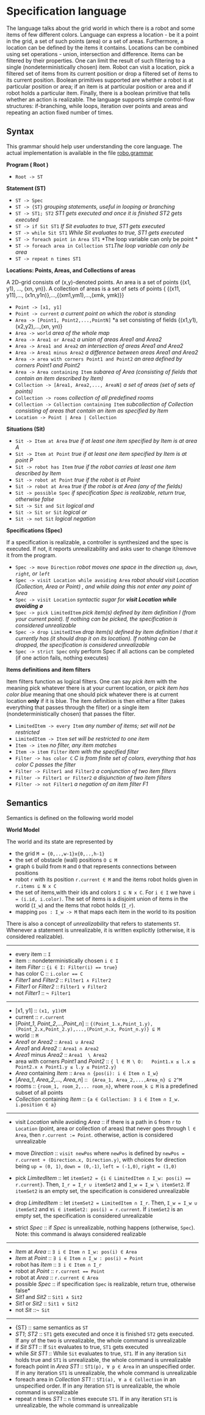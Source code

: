 # Specification language
The language talks about the grid world in which there is a robot and some items of few different colors. Language can express a location - be it a point in the grid, a set of such points (area) or a set of areas. Furthermore, a location can be defined by the items it contains. Locations can be combined using set operations - union, intersection and difference. Items can be filtered by their properties. One can limit the result of such filtering to a single (nondeterministically chosen) item. Robot can visit a location, pick a filtered set of items from its current position or drop a filtered set of items to its current position. Boolean primitives supported are whether a robot is at particular position or area; if an item is at particular position or area and if robot holds a particular item. Finally, there is a boolean primitive that tells whether an action is realizable.
The language supports simple control-flow structures: if-branching, while loops, iteration over points and areas and repeating an action fixed number of times.



## Syntax
This grammar should help user understanding the core language. The actual implementation is available in the file [robo.grammar](https://gitlab.mpi-sws.org/gavran/sempre-interactive/blob/master/interactive/robo.grammar)
 
 **Program ( Root )**

   - `Root -> ST`




**Statement (ST)**
 
 - `ST -> Spec`
 - `ST -> {ST}` *grouping statements, useful in looping or branching*
 - `ST -> ST1; ST2` *ST1 gets executed and once it is finished ST2 gets executed*
 - `ST -> if Sit ST1`  *If Sit evaluates to true, ST1 gets executed*
 - `ST -> while Sit ST1`  *While Sit evaluates to true, ST1 gets executed*
 - `ST -> foreach point in Area ST1` *The loop variable can only be point *
 - `ST -> foreach area in Collection ST1`*The loop variable can only be area*
 - `ST -> repeat n times ST1`


**Locations: Points, Areas, and Collections of areas**

A 2D-grid consists of (x,y)-denoted points. An area is a set of points {(x1, y1), ..., (xn, yn)}. A collection of areas is a set of sets of points { {(x11, y11),..., (x1n,y1n)},...,{(xm1,ym1),...,(xmk, ymk)}}

  - `Point -> [x1, y1]`
  - `Point -> current` *a current point on which the robot is standing*
  - `Area -> [Point1, Point2,...,PointN]` *a set consisting of fields {(x1,y1),(x2,y2),...,(xn, yn)}
  - `Area -> world` *area of the whole map*
  - `Area -> Area1 or Area2` *a union of areas Area1 and Area2*
  - `Area -> Area1 and Area2` *an intersection of areas Area1 and Area2*
  - `Area -> Area1 minus Area2` *a difference between areas Area1 and Area2*
  - `Area -> area with corners Point1 and Point2` *an area defined by corners Point1 and Point2*
  - `Area -> Area containing Item` *subarea of Area (consisting of fields that contain an item described by Item)*
  - `Collection -> [Area1, Area2,..., AreaN]` *a set of areas (set of sets of points)*
  - `Collection -> rooms` *collection of all predefined rooms*
  - `Collection -> Collection containing Item` *subcollection of Collection consisting of areas that contain an item as specified by Item*
  - `Location -> Point | Area | Collection`


**Situations (Sit)**

 
 - `Sit -> Item at Area` *true if at least one item specified by Item is at area A*
 - `Sit -> Item at Point` *true if at least one item specified by Item is at point P*
 - `Sit -> robot has Item` *true if the robot carries at least one item described by Item*
 - `Sit -> robot at Point` *true if the robot is at Point*
 - `Sit -> robot at Area` *true if the robot is at Area (any of the fields)*
 - `Sit -> possible Spec`  *if specification Spec is realizable, return true, otherwise false*
 - `Sit -> Sit and Sit` *logical and*
 - `Sit -> Sit or Sit` *logical or*
 - `Sit -> not Sit` *logical negation*

**Specifications (Spec)**


If a specification is realizable, a controller is synthesized and the spec is executed. If not, it reports unrealizability and asks user to change it/remove it from the program. 
 
  - `Spec -> move Direction` *robot moves one space in the direction `up`, `down`, `right`, or `left`*
  - `Spec -> visit Location while avoiding Area`  *robot should visit Location (Collection, Area or Point) , and while doing this not enter any point of Area* 
  - `Spec -> visit Location`  *syntactic sugar for __visit Location while avoiding $`\emptyset`$__* 
  - `Spec -> pick LimitedItem` *pick item(s) defined by item definition I (from your current point). If nothing can be picked, the specification is considered unrealizable*
  - `Spec -> drop LimitedItem` *drop item(s) defined by item definition I that it currently has (it should drop it on its location). If nothing can be dropped, the specification is considered unrealizable*
  - `Spec -> strict Spec` only perform Spec if all actions can be completed (if one action fails, nothing executes)

**Items definitions and item filters**

Item filters function as logical filters. One can say _pick item_ with the meaning pick whatever there is at your current location, or _pick item has color blue_ meaning that one should pick whatever there is at current location **only** if it is blue. The item definition is then either a filter (takes everything that passes through the filter) or a single item (nondeterministically chosen) that passes the filter.

  - `LimitedItem -> every Item` _any number of items; set will not be restricted_
  - `LimitedItem -> Item` _set will be restricted to one item_
  - `Item -> item` _no filter, any item matches_
  - `Item -> item Filter` _item with the specified filter_
  - `Filter -> has color C` _C is from finite set of colors, everything that has color C passes the filter_
  - `Filter -> Filter1 and Filter2`  _a conjunction of two item filters_
  - `Filter -> Filter1 or Filter2` _a disjunction of two item filters_
  - `Filter -> not Filter1` _a negation of an item filter F1_
  
## Semantics

Semantics is defined on the following world model

**World Model**

The world and its state are represented by 
 - the grid `M = {0,..,w-1}x{0,..,h-1}`  
 - the set of obstacle (wall) positions `O ⊆ M` 
 - graph `G` build from `M` and `O` that represents connections between positions
 - robot `r` with its position `r.current ∈ M` and the items robot holds given in `r.items ⊆ N x C`
 - the set of items,with their ids and colors `I ⊆ N x C`. For  `i ∈ I` we have `i = (i.id, i.color)`. The set of items is a disjoint union of items in the world (`I_w`) and the items that robot holds (`I_r`).
 - mapping `pos : I_w -> M` that maps each item in the world to its position 
 

 
 There is also a concept of *unrealizability* that refers to statements `ST`. Whenever a statement is unrealizable, it is written explicitly (otherwise, it is considered realizable). 
 

---

 - every item                          :: `I`
 - item                              :: nondeterministically chosen `i ∈ I`
 - item *Filter*                         :: `{i ∈ I: Filter(i) == true}`
 - has color C        :: `i.color == C`
 -  *Filter1*  and *Filter2* :: `Filter1 ∧ Filter2`
 - *Filter1* or *Filter2* :: `Filter1 ∨ Filter2`
 - not *Filter1* :: `¬ Filter1`


---
 
 
 - [x1, y1] :: `(x1, y1)∈M` 
 - current :: `r.current`
  - [*Point_1*, *Point_2*,...,*Point_n*] :: `{(Point_1.x,Point_1.y),(Point_2.x,Point_2.y),...,(Point_n.x, Point_n.y)} ⊆ M`
  - world :: `M`
  - *Area1* or *Area2* :: `Area1 ∪ Area2`
  - *Area1* and *Area2* :: `Area1 ∩ Area2`
  - *Area1* minus *Area2* :: `Area1  \ Area2`
  - area with corners *Point1* and *Point2* :: `{ l ∈ M \ O:   Point1.x ≤ l.x ≤ Point2.x ∧ Point1.y ≤ l.y ≤ Point2.y}`
  - *Area* containing *Item* ::  `Area ∩ {pos(i): i ∈ Item ∩ I_w}`
  - [*Area_1*, *Area_2*,..., *Area_n*] ::  ` {Area_1, Area_2,...,Area_n} ⊆ 2^M`
  - rooms :: `{room_1, room_2,... room_n}`, where `room_k ⊆ M` is a predefined subset of all points 
  - *Collection* containing *Item* ::  `{a ∈ Collection: ∃ i ∈ Item ∩ I_w. i.position ∈ a}`
  
---

    

  - visit *Location* while avoiding *Area* :: if there is a path in `G` from `r` to `Location` (point, area or collection of areas) that never goes through `l ∈ Area`, then `r.current := Point`. otherwise, action is considered unrealizable 
  
  - move *Direction* :: `visit newPos` where `newPos` is defined by `newPos = r.current + (Direction.x, Direction.y)`, with choices for direction being `up = (0, 1)`, `down = (0,-1)`, `left = (-1,0)`, `right = (1,0)`
  - pick *LimitedItem*  :: let `itemSet2 = {i ∈ LimitedItem ∩ I_w: pos(i) == r.current}`. Then, `I_r = I_r ∪ itemSet2` and `I_w = I_w \ itemSet2`. If `itemSet2` is an empty set, the specification is considered unrealizable
  - drop *LimitedItem* :: let `itemSet2 = LimitedItem ∩ I_r`. Then, `I_w = I_w ∪ itemSet2` and `∀i ∈ itemSet2: pos(i) = r.current`. If `itemSet2` is an empty set, the specification is considered unrealizable
  - strict *Spec* :: if *Spec* is unrealizable, nothing happens (otherwise, `Spec`). Note: this command is always considered realizable
  
---

 - *Item* at *Area* ::   `∃ i ∈ Item ∩ I_w: pos(i) ∈ Area `
 - *Item* at *Point* ::  `∃ i ∈ Item ∩ I_w : pos(i) = Point `
 - robot has *Item* ::   `∃ i ∈ Item ∩ I_r`
 - robot at *Point* ::  `r.current == Point`
 - robot at *Area* ::  `r.current ∈ Area`
 - possible *Spec* :: if specification `Spec` is realizable, return true, otherwise false*
 - *Sit1* and *Sit2* ::  `Sit1 ∧ Sit2`
 - *Sit1* or *Sit2* :: `Sit1 ∨ Sit2`
 - not *Sit* ::`¬ Sit`
 
---

 -  {ST} :: same semantics as `ST`
 - *ST1*; *ST2* :: `ST1` gets executed and once it is finished `ST2` gets executed. If any of the two is unrealizable, the whole command is unrealizable
 - if *Sit* *ST1*  :: If `Sit` evaluates to true, `ST1` gets executed
 - while *Sit* *ST1* ::  While `Sit` evaluates to true, `ST1`. If in any iteration `Sit` holds true and `ST1` is unrealizable, the whole command is unrealizable
 - foreach point in *Area* *ST1* :: `ST1(p), ∀ p ∈ Area` in an unspecified order. If in any iteration `ST1` is unrealizable, the whole command is unrealizable
 - foreach area in *Collection* *ST1* :: `ST1(a), ∀ a ∈ Collection` in an unspecified order. If in any iteration `ST1` is unrealizable, the whole command is unrealizable
 - repeat *n* times *ST1* :: `n` times execute `ST1`. If in any iteration `ST1` is unrealizable, the whole command is unrealizable


 